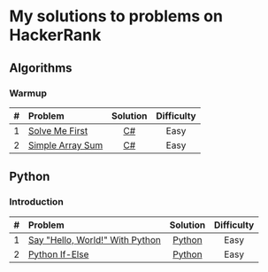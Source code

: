 # My solutions to problems on HackerRank

## Algorithms

### Warmup

| # | Problem | Solution | Difficulty |
|----:|:------------------------------------------------------------ |:---------------------------------:|:---------:|
| 1 | [Solve Me First](https://www.hackerrank.com/challenges/solve-me-first/problem) | [C#](./algorithms/csharp/SolveMeFirst/Program.cs) | Easy |
| 2 | [Simple Array Sum](https://www.hackerrank.com/challenges/simple-array-sum/problem) | [C#](./algorithms/csharp/SimpleArraySum/Program.cs) | Easy |

## Python

### Introduction

| # | Problem | Solution | Difficulty |
|----:|:------------------------------------------------------------ |:---------------------------------:|:---------:|
| 1 | [Say "Hello, World!" With Python](https://www.hackerrank.com/challenges/py-hello-world/problem) | [Python](./python/introduction/SayHelloWorldWithPython.py) | Easy |
| 2 | [Python If-Else](https://www.hackerrank.com/challenges/py-if-else/problem) | [Python](./python/introduction/PythonIfElse.py) | Easy |